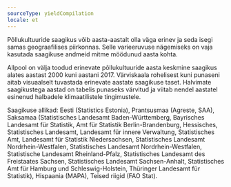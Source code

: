 ```yaml
---
sourceType: yieldCompilation
locale: et
---
```


Põllukultuuride saagikus võib aasta-aastalt olla väga erinev ja seda isegi samas geograafilises piirkonnas. Selle varieeruvuse nägemiseks on vaja kasutada saagikuse andmeid mitme möödunud aasta kohta.

Allpool on välja toodud erinevate põllukultuuride aasta keskmine saagikus alates aastast 2000 kuni aastani 2017. Värviskaala rohelisest kuni punaseni aitab visuaalselt tuvastada erinevate aastate saagikuse taset. Halvimate saagikustega aastad on tabelis punaseks värvitud ja viitab nendel aastatel esinenud halbadele klimaatilistele tingimustele.

Saagikuse allikad:
Eesti (Statistics Estonia), 
Prantsusmaa (Agreste, SAA),
Saksamaa (Statistisches Landesamt Baden-Württemberg, Bayrisches Landesamt für Statistik, Amt für Statistik Berlin-Brandenburg, Hessisches, Statistisches Landesamt, Landesamt für innere Verwaltung, Statistisches Amt, Landesamt für Statistik Niedersachsen, Statistisches Landesamt Nordrhein-Westfalen, Statistisches Landesamt Nordrhein-Westfalen, Statistische Landesamt Rheinland-Pfalz, Statistisches Landesamt des Freistaates Sachsen, Statistisches Landesamt Sachsen-Anhalt, Statistisches Amt für Hamburg und Schleswig-Holstein, Thüringer Landesamt für Statistik),
Hispaania (MAPA),
Teised riigid (FAO Stat).
